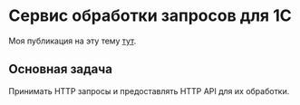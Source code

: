 # Сервис обработки запросов для 1С

Моя публикация на эту тему [тут](https://infostart.ru/1c/tools/2197735/).

## Основная задача
Принимать HTTP запросы и предоставлять HTTP API для их обработки.
